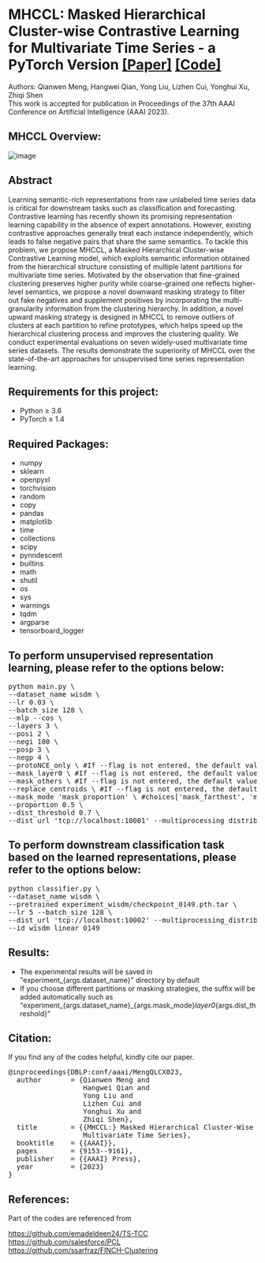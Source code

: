 
# MHCCL: Masked Hierarchical Cluster-wise Contrastive Learning for Multivariate Time Series - a PyTorch Version [[Paper]](https://arxiv.org/abs/2212.01141) [[Code]](https://github.com/mqwfrog/MHCCL)
Authors: Qianwen Meng, Hangwei Qian, Yong Liu, Lizhen Cui, Yonghui Xu, Zhiqi Shen  
This work is accepted for publication in Proceedings of the 37th AAAI Conference on Artificial Intelligence (AAAI 2023).  


## MHCCL Overview:
![image](https://github.com/mqwfrog/MHCCL/blob/main/mhccl.png)

  
## Abstract
Learning semantic-rich representations from raw unlabeled time series data is critical for downstream tasks such as classification and forecasting. Contrastive learning has recently shown its promising representation learning capability in the absence of expert annotations. However, existing contrastive approaches generally treat each instance independently, which leads to false negative pairs that share the same semantics. To tackle this problem, we propose MHCCL, a Masked Hierarchical Cluster-wise Contrastive Learning model, which exploits semantic information obtained from the hierarchical structure consisting of multiple latent partitions for multivariate time series. Motivated by the observation that fine-grained clustering preserves higher purity while coarse-grained one reflects higher-level semantics, we propose a novel downward masking strategy to filter out fake negatives and supplement positives by incorporating the multi-granularity information from the clustering hierarchy. In addition, a novel upward masking strategy is designed in MHCCL to remove outliers of clusters at each partition to refine prototypes, which helps speed up the hierarchical clustering process and improves the clustering quality. We conduct experimental evaluations on seven widely-used multivariate time series datasets. The results demonstrate the superiority of MHCCL over the state-of-the-art approaches for unsupervised time series representation learning.  


## Requirements for this project:
- Python ≥ 3.6
- PyTorch ≥ 1.4


## Required Packages:
- numpy
- sklearn
- openpyxl 
- torchvision
- random
- copy
- pandas
- matplotlib
- time
- collections
- scipy
- pynndescent
- builtins
- math
- shutil
- os
- sys
- warnings
- tqdm
- argparse
- tensorboard_logger 


## To perform unsupervised representation learning, please refer to the options below:
<pre>
python main.py \
--dataset_name wisdm \
--lr 0.03 \
--batch_size 128 \
--mlp --cos \ 
--layers 3 \
--posi 2 \
--negi 100 \
--posp 3 \
--negp 4 \
--protoNCE_only \ #If --flag is not entered, the default value is False. The True value is triggered when --flag is entered
--mask_layer0 \ #If --flag is not entered, the default value is False. The True value is triggered when --flag is entered
--mask_others \ #If --flag is not entered, the default value is False. The True value is triggered when --flag is entered
--replace_centroids \ #If --flag is not entered, the default value is False. The True value is triggered when --flag is entered
--mask_mode 'mask_proportion' \ #choices['mask_farthest', 'mask_threshold'(if use, specify the dist_threshold), 'mask_proportion'(if use, specify the proportion)]
--proportion 0.5 \
--dist_threshold 0.7 \
--dist_url 'tcp://localhost:10001' --multiprocessing_distributed --world_size 1 --rank 0
</pre>


## To perform downstream classification task based on the learned representations, please refer to the options below:
<pre>
python classifier.py \
--dataset_name wisdm \
--pretrained experiment_wisdm/checkpoint_0149.pth.tar \
--lr 5 --batch_size 128 \
--dist_url 'tcp://localhost:10002' --multiprocessing_distributed --world_size 1 --rank 0 \
--id wisdm_linear_0149
</pre>


## Results:
- The experimental results will be saved in "experiment_{args.dataset_name}" directory by default 
- If you choose different partitions or masking strategies, the suffix will be added automatically such as
  "experiment_{args.dataset_name}_{args.mask_mode}_layer0_{args.dist_threshold}" 


## Citation:
If you find any of the codes helpful, kindly cite our paper.   

<pre>
@inproceedings{DBLP:conf/aaai/MengQLCX023,
  author       = {Qianwen Meng and
                  Hangwei Qian and
                  Yong Liu and
                  Lizhen Cui and
                  Yonghui Xu and
                  Zhiqi Shen},
  title        = {{MHCCL:} Masked Hierarchical Cluster-Wise Contrastive Learning for
                  Multivariate Time Series},
  booktitle    = {{AAAI}},
  pages        = {9153--9161},
  publisher    = {{AAAI} Press},
  year         = {2023}
}
</pre>

## References:
Part of the codes are referenced from  

https://github.com/emadeldeen24/TS-TCC  
https://github.com/salesforce/PCL  
https://github.com/ssarfraz/FINCH-Clustering





